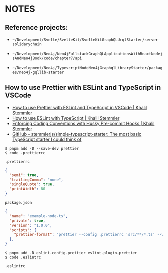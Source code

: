 # NOTES

## Reference projects:

- `~/Development/Svelte/SvelteKit/SvelteKitGraphQLUrqlStarter/server-solidarychain`

- `~/Development/Neo4j/Neo4jFullstackGraphQLApplicationsWithReactNodejsAndNeo4jBook/code/chapter7/api`
- `~/Development/Neo4j/TypescriptNodeNeo4jGraphqlLibraryStarter/packages/neo4j-gqllib-starter`

## How to use Prettier with ESLint and TypeScript in VSCode

- [How to use Prettier with ESLint and TypeScript in VSCode | Khalil Stemmler](https://khalilstemmler.com/blogs/tooling/prettier/)
- [How to use ESLint with TypeScript | Khalil Stemmler](https://khalilstemmler.com/blogs/typescript/eslint-for-typescript/)
- [Enforcing Coding Conventions with Husky Pre-commit Hooks | Khalil Stemmler](https://khalilstemmler.com/blogs/tooling/enforcing-husky-precommit-hooks/)
- [GitHub - stemmlerjs/simple-typescript-starter: The most basic TypeScript starter I could think of](https://github.com/stemmlerjs/simple-typescript-starter)

```shell
$ pnpm add -D --save-dev prettier
$ code .prettierrc
```

`.prettierrc`

```json
{
  "semi": true,
  "trailingComma": "none",
  "singleQuote": true,
  "printWidth": 80
}
```

`package.json`

```json
{
  "name": "example-node-ts",
  "private": true,
  "version": "1.0.0",
  "scripts": {
    "prettier-format": "prettier --config .prettierrc 'src/**/*.ts' --write"
  },
}
```

```shell
$ pnpm add -D eslint-config-prettier eslint-plugin-prettier
$ code .eslintrc
```

`.eslintrc`


